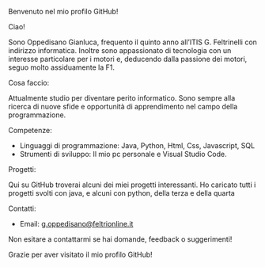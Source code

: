 Benvenuto nel mio profilo GitHub!

Ciao!

Sono Oppedisano Gianluca, frequento il quinto anno all’ITIS G. Feltrinelli con indirizzo informatica.
Inoltre sono appassionato di tecnologia con un interesse particolare per i motori e, deducendo dalla passione dei motori, seguo molto assiduamente la F1.

Cosa faccio:

Attualmente studio per diventare perito informatico. Sono sempre alla ricerca di nuove sfide e opportunità di apprendimento nel campo della programmazione.

Competenze:

- Linguaggi di programmazione: Java, Python, Html, Css, Javascript, SQL
- Strumenti di sviluppo: Il mio pc personale e Visual Studio Code.

Progetti:

Qui su GitHub troverai alcuni dei miei progetti interessanti. 
Ho caricato tutti i progetti svolti con java, e alcuni con python, della terza e della quarta

Contatti:

- Email: g.oppedisano@feltrionline.it 

Non esitare a contattarmi se hai domande, feedback o suggerimenti!

Grazie per aver visitato il mio profilo GitHub!
